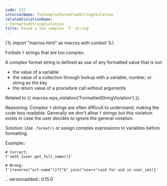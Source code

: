 ```yaml
---
code: 237
internalName: TooComplexFormattedStringViolation
relatedViolationName:
- FormattedStringViolation
title: Found a too complex `f` string
---
```


{% import "macros.html" as macros with context %}

Forbids `f` strings that are too complex.

A complex format string is defined as use of any formatted value that is
not:

  - the value of a variable
  - the value of a collection through lookup with a variable, number, or
    string as the key
  - the return value of a procedure call without arguments

Related to {{ macros.wps_violation('FormattedStringViolation') }}.

Reasoning: Complex `f` strings are often difficult to understand, making
the code less readable. Generally we don't allow `f` strings but this
violation exists in case the user decides to ignore the general
violation.

Solution: Use `.format()` or assign complex expressions to variables
before formatting.

Example::

    # Correct:
    f'smth {user.get_full_name()}'
    
    # Wrong:
    f'{reverse("url-name")}?{"&".join("user="+uid for uid in user_ids)}'

.. versionadded:: 0.15.0